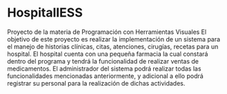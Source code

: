 # HospitalIESS
Proyecto de la materia de Programación con Herramientas Visuales
El objetivo de este proyecto es realizar la implementación de un sistema para el manejo de historias clínicas, citas, atenciones, cirugías, recetas para un hospital. 
El hospital cuenta con una pequeña farmacia la cual constará dentro del programa y tendrá la funcionalidad de realizar ventas de medicamentos.
El administrador del sistema podrá realizar todas las funcionalidades mencionadas anteriormente, y adicional a ello podrá registrar su personal para la realización de dichas actividades.
